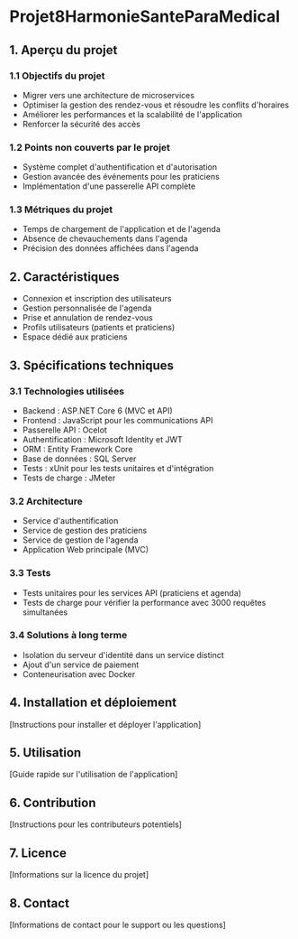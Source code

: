 # Projet8HarmonieSanteParaMedical
## 1. Aperçu du projet
### 1.1 Objectifs du projet
- Migrer vers une architecture de microservices
- Optimiser la gestion des rendez-vous et résoudre les conflits d'horaires
- Améliorer les performances et la scalabilité de l'application
- Renforcer la sécurité des accès

### 1.2 Points non couverts par le projet
- Système complet d'authentification et d'autorisation
- Gestion avancée des événements pour les praticiens
- Implémentation d'une passerelle API complète

### 1.3 Métriques du projet
- Temps de chargement de l'application et de l'agenda
- Absence de chevauchements dans l'agenda
- Précision des données affichées dans l'agenda

## 2. Caractéristiques
- Connexion et inscription des utilisateurs
- Gestion personnalisée de l'agenda
- Prise et annulation de rendez-vous
- Profils utilisateurs (patients et praticiens)
- Espace dédié aux praticiens

## 3. Spécifications techniques
### 3.1 Technologies utilisées
- Backend : ASP.NET Core 6 (MVC et API)
- Frontend : JavaScript pour les communications API
- Passerelle API : Ocelot
- Authentification : Microsoft Identity et JWT
- ORM : Entity Framework Core
- Base de données : SQL Server
- Tests : xUnit pour les tests unitaires et d'intégration
- Tests de charge : JMeter

### 3.2 Architecture
- Service d'authentification
- Service de gestion des praticiens
- Service de gestion de l'agenda
- Application Web principale (MVC)

### 3.3 Tests
- Tests unitaires pour les services API (praticiens et agenda)
- Tests de charge pour vérifier la performance avec 3000 requêtes simultanées

### 3.4 Solutions à long terme
- Isolation du serveur d'identité dans un service distinct
- Ajout d'un service de paiement
- Conteneurisation avec Docker

## 4. Installation et déploiement
[Instructions pour installer et déployer l'application]

## 5. Utilisation
[Guide rapide sur l'utilisation de l'application]

## 6. Contribution
[Instructions pour les contributeurs potentiels]

## 7. Licence
[Informations sur la licence du projet]

## 8. Contact
[Informations de contact pour le support ou les questions]




